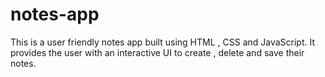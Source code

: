 # notes-app
This is a user friendly notes app built using HTML , CSS and JavaScript.
It provides the user with an interactive UI to create , delete and save their notes.
